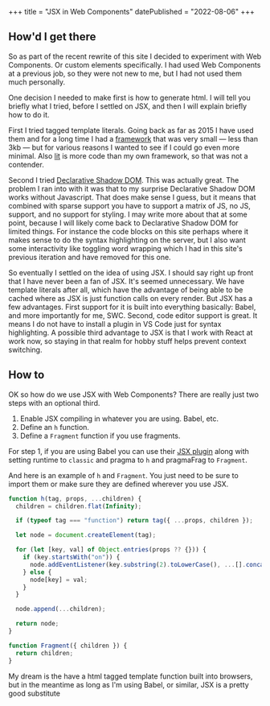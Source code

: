 +++
title = "JSX in Web Components"
datePublished = "2022-08-06"
+++

## How'd I get there

So as part of the recent rewrite of this site I decided to experiment with Web
Components. Or custom elements specifically. I had used Web Components at a
previous job, so they were not new to me, but I had not used them much
personally.

One decision I needed to make first is how to generate html. I will tell you
briefly what I tried, before I settled on JSX, and then I will explain briefly
how to do it.

First I tried tagged template literals. Going back as far as 2015 I have used
them and for a long time I had a
[framework](https://github.com/hyper-views/framework) that was very small — less
than 3kb — but for various reasons I wanted to see if I could go even more
minimal. Also [lit](https://lit.dev/) is more code than my own framework, so
that was not a contender.

Second I tried
[Declarative Shadow DOM](https://web.dev/declarative-shadow-dom/). This was
actually great. The problem I ran into with it was that to my surprise
Declarative Shadow DOM works without Javascript. That does make sense I guess,
but it means that combined with sparse support you have to support a matrix of
JS, no JS, support, and no support for styling. I may write more about that at
some point, because I will likely come back to Declarative Shadow DOM for
limited things. For instance the code blocks on this site perhaps where it makes
sense to do the syntax highlighting on the server, but I also want some
interactivity like toggling word wrapping which I had in this site's previous
iteration and have removed for this one.

So eventually I settled on the idea of using JSX. I should say right up front
that I have never been a fan of JSX. It's seemed unnecessary. We have template
literals after all, which have the advantage of being able to be cached where as
JSX is just function calls on every render. But JSX has a few advantages. First
support for it is built into everything basically: Babel, and more importantly
for me, SWC. Second, code editor support is great. It means I do not have to
install a plugin in VS Code just for syntax highlighting. A possible third
advantage to JSX is that I work with React at work now, so staying in that realm
for hobby stuff helps prevent context switching.

## How to

OK so how do we use JSX with Web Components? There are really just two steps
with an optional third.

1. Enable JSX compiling in whatever you are using. Babel, etc.
2. Define an `h` function.
3. Define a `Fragment` function if you use fragments.

For step 1, if you are using Babel you can use their
[JSX plugin](https://babeljs.io/docs/en/babel-plugin-transform-react-jsx) along
with setting runtime to `classic` and pragma to `h` and pragmaFrag to
`Fragment`.

And here is an example of `h` and `Fragment`. You just need to be sure to import
them or make sure they are defined wherever you use JSX.

```javascript
function h(tag, props, ...children) {
  children = children.flat(Infinity);

  if (typeof tag === "function") return tag({ ...props, children });

  let node = document.createElement(tag);

  for (let [key, val] of Object.entries(props ?? {})) {
    if (key.startsWith("on")) {
      node.addEventListener(key.substring(2).toLowerCase(), ...[].concat(val));
    } else {
      node[key] = val;
    }
  }

  node.append(...children);

  return node;
}

function Fragment({ children }) {
  return children;
}
```

My dream is the have a html tagged template function built into browsers, but in
the meantime as long as I'm using Babel, or similar, JSX is a pretty good
substitute
